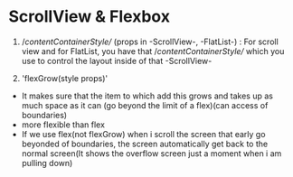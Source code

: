 # ScrollView & Flexbox
1. /*contentContainerStyle/* (props in -ScrollView-, -FlatList-)
: For scroll view and for FlatList, you have that /*contentContainerStyle/* which you use to control the layout inside of that -ScrollView-

2. 'flexGrow(style props)'
- It makes sure that the item to which add this grows and takes up as much space as it can (go beyond the limit of a flex)(can access of boundaries)
- more flexible than flex
- If we use flex(not flexGrow) when i scroll the screen that early go beyonded of boundaries, the screen automatically get back to the normal screen(It shows the overflow screen just a moment when i am pulling down)